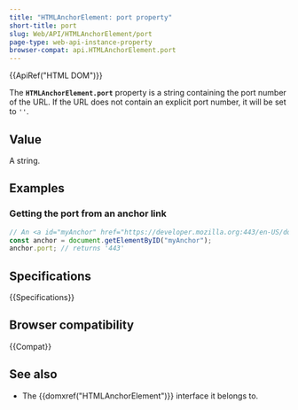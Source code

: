 ```yaml
---
title: "HTMLAnchorElement: port property"
short-title: port
slug: Web/API/HTMLAnchorElement/port
page-type: web-api-instance-property
browser-compat: api.HTMLAnchorElement.port
---
```


{{ApiRef("HTML DOM")}}

The **`HTMLAnchorElement.port`** property is a
string containing the port number of the URL. If the URL does not
contain an explicit port number, it will be set to `''`.

## Value

A string.

## Examples

### Getting the port from an anchor link

```js
// An <a id="myAnchor" href="https://developer.mozilla.org:443/en-US/docs/HTMLAnchorElement"> element is in the document
const anchor = document.getElementByID("myAnchor");
anchor.port; // returns '443'
```

## Specifications

{{Specifications}}

## Browser compatibility

{{Compat}}

## See also

- The {{domxref("HTMLAnchorElement")}} interface it belongs to.
